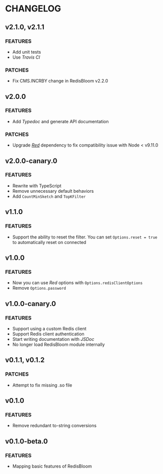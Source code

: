# CHANGELOG

## v2.1.0, v2.1.1

### FEATURES

- Add unit tests
- Use _Travis CI_

### PATCHES

- Fix CMS.INCRBY change in RedisBloom v2.2.0

## v2.0.0

### FEATURES

- Add _Typedoc_ and generate API documentation

### PATCHES

- Upgrade [_Red_](https://github.com/albert-team/red) dependency to fix compatibility issue with Node < v9.11.0

## v2.0.0-canary.0

### FEATURES

- Rewrite with TypeScript
- Remove unnecessary default behaviors
- Add `CountMinSketch` and `TopKFilter`

## v1.1.0

### FEATURES

- Support the ability to reset the filter. You can set `Options.reset = true` to automatically reset on connected

## v1.0.0

### FEATURES

- Now you can use _Red_ options with `Options.redisClientOptions`
- Remove `Options.password`

## v1.0.0-canary.0

### FEATURES

- Support using a custom Redis client
- Support Redis client authentication
- Start writing documentation with _JSDoc_
- No longer load RedisBloom module internally

## v0.1.1, v0.1.2

### PATCHES

- Attempt to fix missing .so file

## v0.1.0

### FEATURES

- Remove redundant to-string conversions

## v0.1.0-beta.0

### FEATURES

- Mapping basic features of RedisBloom
